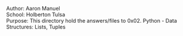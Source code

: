 Author: Aaron Manuel<br/>
School: Holberton Tulsa<br/>
Purpose: This directory hold the answers/files to 0x02. Python - Data Structures: Lists, Tuples<br/>
